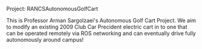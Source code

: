 Project: RANCSAutonomousGolfCart

This is Professor Arman Sargolzaei's Autonomous Golf Cart Project. We 
aim to modify an existing 2009 Club Car Precident electric cart in to one
that can be operated remotely via ROS networking and can eventually drive
fully autonomously around campus!